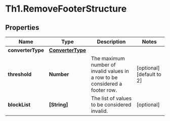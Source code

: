 # Th1.RemoveFooterStructure

## Properties

Name | Type | Description | Notes
------------ | ------------- | ------------- | -------------
**converterType** | [**ConverterType**](ConverterType.md) |  | 
**threshold** | **Number** | The maximum number of invalid values in a row to be considered a footer row. | [optional] [default to 2]
**blockList** | **[String]** | The list of values to be considered invalid. | [optional] 


